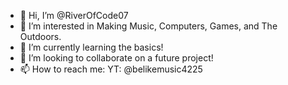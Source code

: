 - 👋 Hi, I’m @RiverOfCode07
- 👀 I’m interested in Making Music, Computers, Games, and The Outdoors.
- 🌱 I’m currently learning the basics!
- 💞️ I’m looking to collaborate on a future project!
- 📫 How to reach me: YT: @belikemusic4225

<!---
RiverOfCode07/RiverOfCode07 is a ✨ special ✨ repository because its `README.md` (this file) appears on your GitHub profile.
You can click the Preview link to take a look at your changes.
--->
